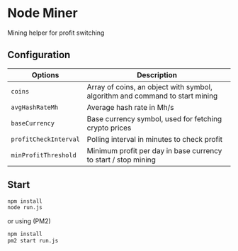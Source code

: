 # Node Miner
Mining helper for profit switching

## Configuration

| Options  | Description |
| ------------- | ------------- |
| `coins`  | Array of coins, an object with symbol, algorithm and command to start mining |
| `avgHashRateMh`  | Average hash rate in Mh/s  |
| `baseCurrency`  | Base currency symbol, used for fetching crypto prices  |
| `profitCheckInterval`  | Polling interval in minutes to check profit |
| `minProfitThreshold`  | Minimum profit per day in base currency to start / stop mining |

## Start

```bash
npm install
node run.js

```
or using (PM2)
```bash
npm install
pm2 start run.js

```
